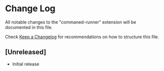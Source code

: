 # Change Log

All notable changes to the "commaned-runner" extension will be documented in this file.

Check [Keep a Changelog](http://keepachangelog.com/) for recommendations on how to structure this file.

## [Unreleased]

- Initial release